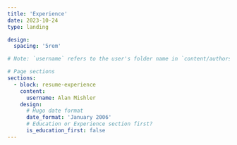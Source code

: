 ```yaml
---
title: 'Experience'
date: 2023-10-24
type: landing

design:
  spacing: '5rem'

# Note: `username` refers to the user's folder name in `content/authors/`

# Page sections
sections:
  - block: resume-experience
    content:
      username: Alan Mishler
    design:
      # Hugo date format
      date_format: 'January 2006'
      # Education or Experience section first?
      is_education_first: false
---
```

